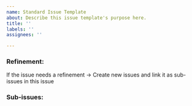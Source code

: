 ```yaml
---
name: Standard Issue Template
about: Describe this issue template's purpose here.
title: ''
labels: ''
assignees: ''

---
```


### Refinement:
If the issue needs a refinement -> Create new issues and link it as sub-issues in this issue

### Sub-issues:
